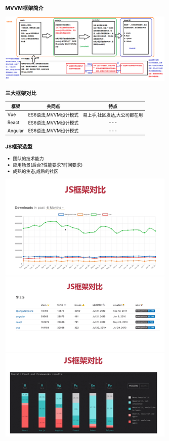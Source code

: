 ### MVVM框架简介 
![](img/MVC和MVVM的关系图解.png) 
 
### 三大框架对比  
框架 | 共同点 | 特点  
---|:---:|:---:  
Vue|ES6语法,MVVM设计模式|易上手,社区发达,大公司都在用  
React|ES6语法,MVVM设计模式|---  
Angular|ES6语法,MVVM设计模式|---  

### JS框架选型
+ 团队的技术能力
+ 应用场景(后台?性能要求?时间要求)
+ 成熟的生态,成熟的社区

![](img/JS框架对比.png)
![](img/JS框架点赞数量.png)
![](img/JS框架对比2.png)

